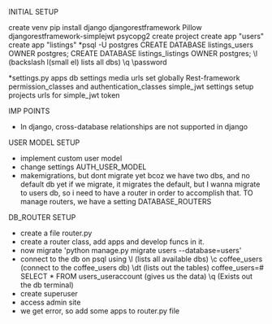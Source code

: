 INITIAL SETUP

create venv
pip install django djangorestframework Pillow djangorestframework-simplejwt psycopg2
create project
create app "users"
create app "listings"
\*psql -U postgres
CREATE DATABASE listings_users OWNER postgres;
CREATE DATABASE listings_listings OWNER postgres;
\l (backslash l(small el) lists all dbs)
\q
\password

\*settings.py
apps
db settings
media urls
set globally Rest-framework permission_classes and authentication_classes
simple_jwt settings
setup projects urls for simple_jwt token

IMP POINTS

- In django, cross-database relationships are not supported in django

USER MODEL SETUP

- implement custom user model
- change settings AUTH_USER_MODEL
- makemigrations, but dont migrate yet bcoz we have two dbs, and no default db yet
  if we migrate, it migrates the default, but I wanna migrate to users db, so i need to
  have a router in order to accomplish that.
  TO manage routers, we have a setting DATABASE_ROUTERS

DB_ROUTER SETUP

- create a file router.py
- create a router class, add apps and develop funcs in it.
- now migrate 'python manage.py migrate users --database=users'
- connect to the db on psql using
  \l (lists all available dbs)
  \c coffee_users (connect to the coffee_users db)
  \dt (lists out the tables)
  coffee_users=# SELECT \* FROM users_useraccount (gives us the data)
  \q (Exists out the db terminal)
- create superuser
- access admin site
- we get error, so add some apps to router.py file
